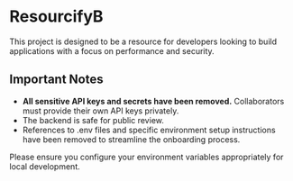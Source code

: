 # ResourcifyB

This project is designed to be a resource for developers looking to build applications with a focus on performance and security.

## Important Notes

- **All sensitive API keys and secrets have been removed.** Collaborators must provide their own API keys privately.
- The backend is safe for public review.
- References to .env files and specific environment setup instructions have been removed to streamline the onboarding process.

Please ensure you configure your environment variables appropriately for local development.